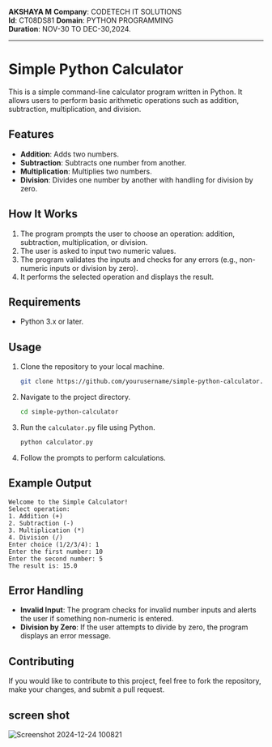 **AKSHAYA M** 
**Company**: CODETECH IT SOLUTIONS  
**Id**: CT08DS81
**Domain**: PYTHON PROGRAMMING  
**Duration**: NOV-30 TO DEC-30,2024.

---

# Simple Python Calculator

This is a simple command-line calculator program written in Python. It allows users to perform basic arithmetic operations such as addition, subtraction, multiplication, and division.

## Features

- **Addition**: Adds two numbers.
- **Subtraction**: Subtracts one number from another.
- **Multiplication**: Multiplies two numbers.
- **Division**: Divides one number by another with handling for division by zero.

## How It Works

1. The program prompts the user to choose an operation: addition, subtraction, multiplication, or division.
2. The user is asked to input two numeric values.
3. The program validates the inputs and checks for any errors (e.g., non-numeric inputs or division by zero).
4. It performs the selected operation and displays the result.

## Requirements

- Python 3.x or later.

## Usage

1. Clone the repository to your local machine.
   
   ```bash
   git clone https://github.com/yourusername/simple-python-calculator.git
   ```

2. Navigate to the project directory.

   ```bash
   cd simple-python-calculator
   ```

3. Run the `calculator.py` file using Python.

   ```bash
   python calculator.py
   ```

4. Follow the prompts to perform calculations.

## Example Output

```text
Welcome to the Simple Calculator!
Select operation:
1. Addition (+)
2. Subtraction (-)
3. Multiplication (*)
4. Division (/)
Enter choice (1/2/3/4): 1
Enter the first number: 10
Enter the second number: 5
The result is: 15.0
```

## Error Handling

- **Invalid Input**: The program checks for invalid number inputs and alerts the user if something non-numeric is entered.
- **Division by Zero**: If the user attempts to divide by zero, the program displays an error message.

## Contributing

If you would like to contribute to this project, feel free to fork the repository, make your changes, and submit a pull request.


## screen shot
![Screenshot 2024-12-24 100821](https://github.com/user-attachments/assets/3c3c38fc-cec6-43bd-bc55-99ed86a2c089)


